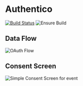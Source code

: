 # Authentico

[![Build Status](https://www.travis-ci.com/YashKumarVerma/authentico-backend.svg?token=bdYdpM7ki4qrmdCwJmGf&branch=master)](https://www.travis-ci.com/YashKumarVerma/authentico-backend) ![Ensure Build](https://github.com/YashKumarVerma/authentico-backend/workflows/Ensure%20Build/badge.svg)

## Data Flow
![OAuth Flow](https://i.imgur.com/gPz32GC.png)

## Consent Screen
![Simple Consent Screen for event](https://i.imgur.com/Sv9DE6S.png) 